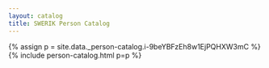 ```yaml
---
layout: catalog
title: SWERIK Person Catalog
---
```

{% assign p = site.data._person-catalog.i-9beYBFzEh8w1EjPQHXW3mC %}
{% include person-catalog.html p=p %}

